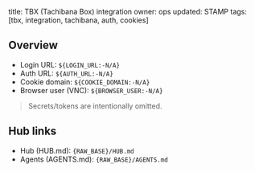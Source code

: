 title: TBX (Tachibana Box) integration
owner: ops
updated: STAMP
tags: [tbx, integration, tachibana, auth, cookies]

## Overview
- Login URL: `${LOGIN_URL:-N/A}`
- Auth URL: `${AUTH_URL:-N/A}`
- Cookie domain: `${COOKIE_DOMAIN:-N/A}`
- Browser user (VNC): `${BROWSER_USER:-N/A}`

> Secrets/tokens are intentionally omitted.

## Hub links
- Hub (HUB.md): `{RAW_BASE}/HUB.md`
- Agents (AGENTS.md): `{RAW_BASE}/AGENTS.md`
